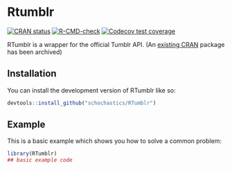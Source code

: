 
<!-- README.md is generated from README.Rmd. Please edit that file -->

# Rtumblr

<!-- badges: start -->

[![CRAN
status](https://www.r-pkg.org/badges/version/Rtumblr)](https://CRAN.R-project.org/package=Rtumblr)
[![R-CMD-check](https://github.com/schochastics/Rtumblr/actions/workflows/R-CMD-check.yaml/badge.svg)](https://github.com/schochastics/Rtumblr/actions/workflows/R-CMD-check.yaml)
[![Codecov test
coverage](https://codecov.io/gh/schochastics/Rtumblr/branch/main/graph/badge.svg)](https://app.codecov.io/gh/schochastics/Rtumblr?branch=main)
<!-- badges: end -->

RTumblr is a wrapper for the official Tumblr API. (An [existing
CRAN](https://cran.r-project.org/web/packages/tumblR/index.html) package
has been archived)

## Installation

You can install the development version of RTumblr like so:

``` r
devtools::install_github("schochastics/RTumblr")
```

## Example

This is a basic example which shows you how to solve a common problem:

``` r
library(RTumblr)
## basic example code
```
